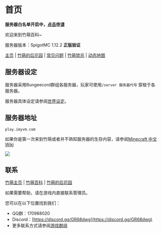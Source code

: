 # 首页

**服务器白名单开启中，**[**点击申请**](xin-ren-bang-zhu.md)

欢迎来到竹萌百科~

服务器版本：SpigotMC 1.12.2 **正版验证**

[主页](https://github.com/ImyvmCircle/wiki/tree/9e9c1614ab45bd8c2c6ccd652928985ac8c6a5fe/[https:/imyvm.com%7C) \| [竹萌的后花园](https://discuss.imyvm.com|) \| [常见问题](https://github.com/ImyvmCircle/wiki/tree/9e9c1614ab45bd8c2c6ccd652928985ac8c6a5fe/start/常见问题.md) \| [竹萌禁忌](https://github.com/ImyvmCircle/wiki/tree/9e9c1614ab45bd8c2c6ccd652928985ac8c6a5fe/start/竹萌禁忌.md) \| [动态地图](https://github.com/ImyvmCircle/wiki/tree/9e9c1614ab45bd8c2c6ccd652928985ac8c6a5fe/[https:/map.imyvm.com%7C)

## 服务器设定

服务器采用Bungeecord群组各服务器，玩家可使用`/server 服务器代号` 穿梭于各服务器。

服务器具体设定请参阅[世界设定](https://github.com/ImyvmCircle/wiki/tree/9e9c1614ab45bd8c2c6ccd652928985ac8c6a5fe/start/世界设定.md)。

## 服务器地址

`play.imyvm.com`

如果你是第一次来到竹萌或者并不熟知服务器的生存内容，请参阅[Minecraft 中文 Wiki](http://minecraft-zh.gamepedia.com/教程)

 [![](https://minecraft-mp.com/banner-176439-5.png)](https://minecraft-mp.com/server-s176439)

## 联系

[竹萌主页](https://imyvm.com) \| [竹萌百科](https://imyvm.com/wiki) \| [竹萌的后花园](https://discuss.imyvm.com)

如果需要帮助，请在游戏内直接联系管理员。

您可以在以下位置找到我们：

* QQ群：170988020
* Discord：[https://discord.gg/GR68dwg](https://discord.gg/GR68dwg)
* 更多联系方式请参阅[游戏群组](https://github.com/ImyvmCircle/wiki/tree/9e9c1614ab45bd8c2c6ccd652928985ac8c6a5fe/start/游戏群组.md)

